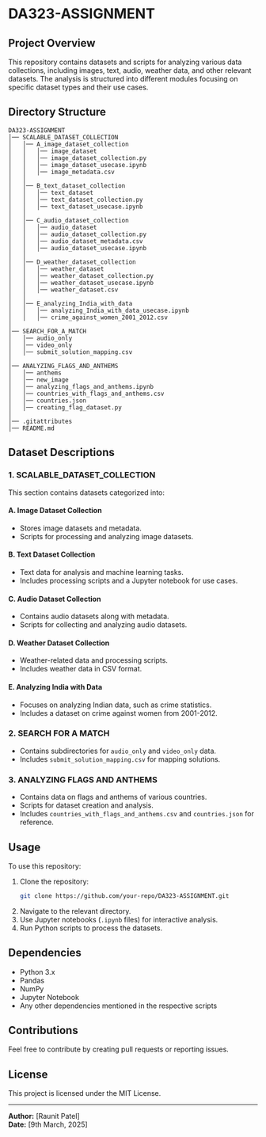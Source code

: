 # DA323-ASSIGNMENT

## Project Overview
This repository contains datasets and scripts for analyzing various data collections, including images, text, audio, weather data, and other relevant datasets. The analysis is structured into different modules focusing on specific dataset types and their use cases.

## Directory Structure
```
DA323-ASSIGNMENT
│── SCALABLE_DATASET_COLLECTION
│   │── A_image_dataset_collection
│   │   │── image_dataset
│   │   │── image_dataset_collection.py
│   │   │── image_dataset_usecase.ipynb
│   │   │── image_metadata.csv
│   │
│   │── B_text_dataset_collection
│   │   │── text_dataset
│   │   │── text_dataset_collection.py
│   │   │── text_dataset_usecase.ipynb
│   │
│   │── C_audio_dataset_collection
│   │   │── audio_dataset
│   │   │── audio_dataset_collection.py
│   │   │── audio_dataset_metadata.csv
│   │   │── audio_dataset_usecase.ipynb
│   │
│   │── D_weather_dataset_collection
│   │   │── weather_dataset
│   │   │── weather_dataset_collection.py
│   │   │── weather_dataset_usecase.ipynb
│   │   │── weather_dataset.csv
│   │
│   │── E_analyzing_India_with_data
│   │   │── analyzing_India_with_data_usecase.ipynb
│   │   │── crime_against_women_2001_2012.csv
│
│── SEARCH_FOR_A_MATCH
│   │── audio_only
│   │── video_only
│   │── submit_solution_mapping.csv
│
│── ANALYZING_FLAGS_AND_ANTHEMS
│   │── anthems
│   │── new_image
│   │── analyzing_flags_and_anthems.ipynb
│   │── countries_with_flags_and_anthems.csv
│   │── countries.json
│   │── creating_flag_dataset.py
│
│── .gitattributes
│── README.md
```

## Dataset Descriptions

### 1. **SCALABLE_DATASET_COLLECTION**
This section contains datasets categorized into:

#### A. Image Dataset Collection
- Stores image datasets and metadata.
- Scripts for processing and analyzing image datasets.

#### B. Text Dataset Collection
- Text data for analysis and machine learning tasks.
- Includes processing scripts and a Jupyter notebook for use cases.

#### C. Audio Dataset Collection
- Contains audio datasets along with metadata.
- Scripts for collecting and analyzing audio datasets.

#### D. Weather Dataset Collection
- Weather-related data and processing scripts.
- Includes weather data in CSV format.

#### E. Analyzing India with Data
- Focuses on analyzing Indian data, such as crime statistics.
- Includes a dataset on crime against women from 2001-2012.

### 2. **SEARCH FOR A MATCH**
- Contains subdirectories for `audio_only` and `video_only` data.
- Includes `submit_solution_mapping.csv` for mapping solutions.

### 3. **ANALYZING FLAGS AND ANTHEMS**
- Contains data on flags and anthems of various countries.
- Scripts for dataset creation and analysis.
- Includes `countries_with_flags_and_anthems.csv` and `countries.json` for reference.

## Usage
To use this repository:
1. Clone the repository:
   ```sh
   git clone https://github.com/your-repo/DA323-ASSIGNMENT.git
   ```
2. Navigate to the relevant directory.
3. Use Jupyter notebooks (`.ipynb` files) for interactive analysis.
4. Run Python scripts to process the datasets.

## Dependencies
- Python 3.x
- Pandas
- NumPy
- Jupyter Notebook
- Any other dependencies mentioned in the respective scripts

## Contributions
Feel free to contribute by creating pull requests or reporting issues.

## License
This project is licensed under the MIT License.

---

**Author:** [Raunit Patel]  
**Date:** [9th March, 2025]  

